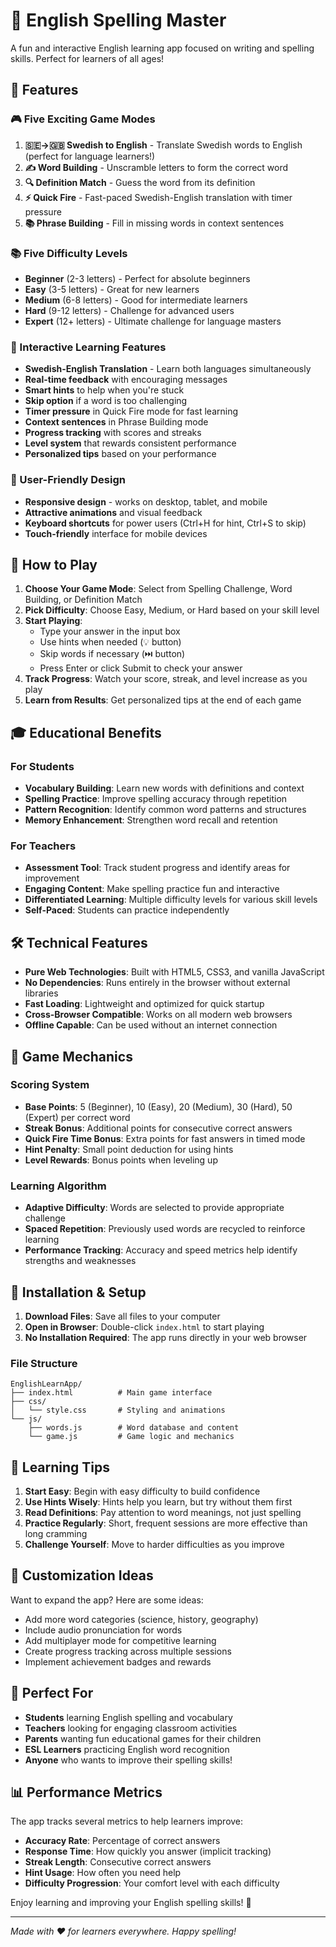 # 🎯 English Spelling Master

A fun and interactive English learning app focused on writing and spelling skills. Perfect for learners of all ages!

## 🌟 Features

### 🎮 Five Exciting Game Modes
1. **🇸🇪→🇬🇧 Swedish to English** - Translate Swedish words to English (perfect for language learners!)
2. **✍️ Word Building** - Unscramble letters to form the correct word
3. **🔍 Definition Match** - Guess the word from its definition
4. **⚡ Quick Fire** - Fast-paced Swedish-English translation with timer pressure
5. **📚 Phrase Building** - Fill in missing words in context sentences

### 📚 Five Difficulty Levels
- **Beginner** (2-3 letters) - Perfect for absolute beginners
- **Easy** (3-5 letters) - Great for new learners
- **Medium** (6-8 letters) - Good for intermediate learners
- **Hard** (9-12 letters) - Challenge for advanced users
- **Expert** (12+ letters) - Ultimate challenge for language masters

### 🎯 Interactive Learning Features
- **Swedish-English Translation** - Learn both languages simultaneously
- **Real-time feedback** with encouraging messages
- **Smart hints** to help when you're stuck
- **Skip option** if a word is too challenging
- **Timer pressure** in Quick Fire mode for fast learning
- **Context sentences** in Phrase Building mode
- **Progress tracking** with scores and streaks
- **Level system** that rewards consistent performance
- **Personalized tips** based on your performance

### 📱 User-Friendly Design
- **Responsive design** - works on desktop, tablet, and mobile
- **Attractive animations** and visual feedback
- **Keyboard shortcuts** for power users (Ctrl+H for hint, Ctrl+S to skip)
- **Touch-friendly** interface for mobile devices

## 🚀 How to Play

1. **Choose Your Game Mode**: Select from Spelling Challenge, Word Building, or Definition Match
2. **Pick Difficulty**: Choose Easy, Medium, or Hard based on your skill level
3. **Start Playing**: 
   - Type your answer in the input box
   - Use hints when needed (💡 button)
   - Skip words if necessary (⏭️ button)
   - Press Enter or click Submit to check your answer
4. **Track Progress**: Watch your score, streak, and level increase as you play
5. **Learn from Results**: Get personalized tips at the end of each game

## 🎓 Educational Benefits

### For Students
- **Vocabulary Building**: Learn new words with definitions and context
- **Spelling Practice**: Improve spelling accuracy through repetition
- **Pattern Recognition**: Identify common word patterns and structures
- **Memory Enhancement**: Strengthen word recall and retention

### For Teachers
- **Assessment Tool**: Track student progress and identify areas for improvement
- **Engaging Content**: Make spelling practice fun and interactive
- **Differentiated Learning**: Multiple difficulty levels for various skill levels
- **Self-Paced**: Students can practice independently

## 🛠️ Technical Features

- **Pure Web Technologies**: Built with HTML5, CSS3, and vanilla JavaScript
- **No Dependencies**: Runs entirely in the browser without external libraries
- **Fast Loading**: Lightweight and optimized for quick startup
- **Cross-Browser Compatible**: Works on all modern web browsers
- **Offline Capable**: Can be used without an internet connection

## 🎨 Game Mechanics

### Scoring System
- **Base Points**: 5 (Beginner), 10 (Easy), 20 (Medium), 30 (Hard), 50 (Expert) per correct word
- **Streak Bonus**: Additional points for consecutive correct answers
- **Quick Fire Time Bonus**: Extra points for fast answers in timed mode
- **Hint Penalty**: Small point deduction for using hints
- **Level Rewards**: Bonus points when leveling up

### Learning Algorithm
- **Adaptive Difficulty**: Words are selected to provide appropriate challenge
- **Spaced Repetition**: Previously used words are recycled to reinforce learning
- **Performance Tracking**: Accuracy and speed metrics help identify strengths and weaknesses

## 🔧 Installation & Setup

1. **Download Files**: Save all files to your computer
2. **Open in Browser**: Double-click `index.html` to start playing
3. **No Installation Required**: The app runs directly in your web browser

### File Structure
```
EnglishLearnApp/
├── index.html          # Main game interface
├── css/
│   └── style.css       # Styling and animations
└── js/
    ├── words.js        # Word database and content
    └── game.js         # Game logic and mechanics
```

## 🎯 Learning Tips

1. **Start Easy**: Begin with easy difficulty to build confidence
2. **Use Hints Wisely**: Hints help you learn, but try without them first
3. **Read Definitions**: Pay attention to word meanings, not just spelling
4. **Practice Regularly**: Short, frequent sessions are more effective than long cramming
5. **Challenge Yourself**: Move to harder difficulties as you improve

## 🌈 Customization Ideas

Want to expand the app? Here are some ideas:
- Add more word categories (science, history, geography)
- Include audio pronunciation for words
- Add multiplayer mode for competitive learning
- Create progress tracking across multiple sessions
- Implement achievement badges and rewards

## 🤝 Perfect For

- **Students** learning English spelling and vocabulary
- **Teachers** looking for engaging classroom activities
- **Parents** wanting fun educational games for their children
- **ESL Learners** practicing English word recognition
- **Anyone** who wants to improve their spelling skills!

## 📊 Performance Metrics

The app tracks several metrics to help learners improve:
- **Accuracy Rate**: Percentage of correct answers
- **Response Time**: How quickly you answer (implicit tracking)
- **Streak Length**: Consecutive correct answers
- **Hint Usage**: How often you need help
- **Difficulty Progression**: Your comfort level with each difficulty

Enjoy learning and improving your English spelling skills! 🌟

---

*Made with ❤️ for learners everywhere. Happy spelling!*